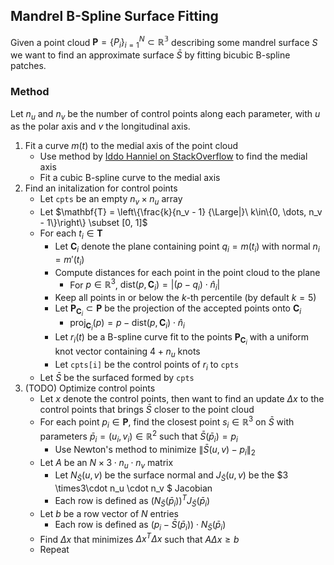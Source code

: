 
## Mandrel B-Spline Surface Fitting

Given a point cloud $\mathbf{P} = \{P_i\}_{i=1}^{N} \subset \mathbb{R^3}$ describing some mandrel surface $S$ we want to find an approximate surface $\bar{S}$ by fitting bicubic B-spline patches.

### Method

Let $n_u$ and $n_v$ be the number of control points along each parameter, with $u$ as the polar axis and $v$ the longitudinal axis.

1. Fit a curve $m(t)$ to the medial axis of the point cloud
    - Use method by [Iddo Hanniel on StackOverflow](https://stackoverflow.com/a/65777239) to find the medial axis
    - Fit a cubic B-spline curve to the medial axis
2. Find an initalization for control points
    - Let `cpts` be an empty $n_v \times n_u$ array
    - Let $\mathbf{T} = \left\{\frac{k}{n_v - 1} {\Large|}\ k\in\{0, \dots, n_v - 1\}\right\} \subset [0, 1]$
    - For each $t_i \in \mathbf{T}$
        - Let $\mathbf{C}_i$ denote the plane containing point $q_i = m(t_i)$ with normal $n_i = m'(t_i)$
        - Compute distances for each point in the point cloud to the plane
            - For $p \in \mathbb{R}^3$, $\mathrm{dist}(p, \mathbf{C}_i) = |(p - q_i) \cdot \hat{n}_i|$
        - Keep all points in or below the $k$-th percentile (by default $k=5$)
        - Let $\mathbf{P}_{\mathbf{C}_i} \subset \mathbf{P}$ be the projection of the accepted points onto $\mathbf{C}_i$
            - $\mathrm{proj}_{\mathbf{C}_i}(p) = p - \mathrm{dist}(p, \mathbf{C}_i)\cdot\hat{n}_i$
        - Let $r_i(t)$ be a B-spline curve fit to the points $\mathbf{P}_{\mathbf{C}_i}$ with a uniform knot vector containing $4 + n_u$ knots
        - Let `cpts[i]` be the control points of $r_i$ to `cpts`
    - Let $\bar{S}$ be the surfaced formed by `cpts`
3. (TODO) Optimize control points
    - Let $x$ denote the control points, then want to find an update $\Delta x$ to the control points that brings $\bar{S}$ closer to the point cloud
    - For each point $p_i \in \mathbf{P}$, find the closest point $s_i \in \mathbb{R}^3$ on $\bar{S}$ with parameters $\bar{p}_i = (u_i, v_i) \in \mathbb{R}^2$ such that $\bar{S}(\bar{p}_i) = p_i$
        - Use Newton's method to minimize $\|\bar{S}(u, v) - p_i\|_2$
    - Let $A$ be an $N \times 3\cdot n_u \cdot n_v$ matrix
        - Let $N_{\bar{S}}(u, v)$ be the surface normal and $J_{\bar{S}}(u, v)$ be the $3 \times3\cdot n_u \cdot n_v $ Jacobian
        - Each row is defined as $(N_{\bar{S}}(\bar{p}_i))^TJ_{\bar{S}}(\bar{p}_i)$
    - Let $b$ be a row vector of $N$ entries
        - Each row is defined as $(p_i - \bar{S}(\bar{p}_i)) \cdot N_{\bar{S}}(\bar{p}_i)$
    - Find $\Delta x$ that minimizes $\Delta x^T \Delta x$ such that $A\Delta x \geq b$
    - Repeat